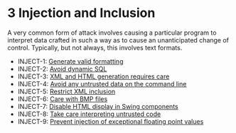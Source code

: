 # 3 Injection and Inclusion
A very common form of attack involves causing a particular program to interpret data crafted in such a way as to cause an unanticipated change of control. Typically, but not always, this involves text formats.


- INJECT-1: [Generate valid formatting](g31)
- INJECT-2: [Avoid dynamic SQL](g32)
- INJECT-3: [XML and HTML generation requires care](g33)
- INJECT-4: [Avoid any untrusted data on the command line](g34)
- INJECT-5: [Restrict XML inclusion](g35)
- INJECT-6: [Care with BMP files](g36)
- INJECT-7: [Disable HTML display in Swing components](g37)
- INJECT-8: [Take care interpreting untrusted code](g38)
- INJECT-9: [Prevent injection of exceptional floating point values](g39)


